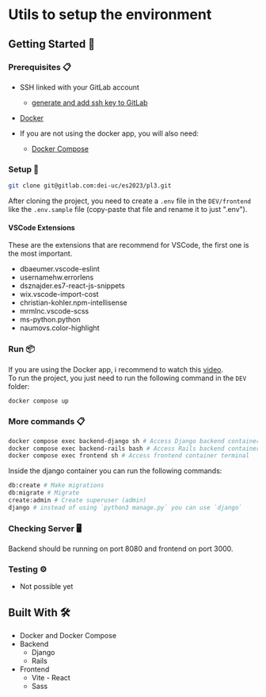# Utils to setup the environment

## Getting Started 🚀

### Prerequisites 📋
- SSH linked with your GitLab account
  - [generate and add ssh key to GitLab](https://docs.gitlab.com/ee/user/ssh.html#add-an-ssh-key-to-your-gitlab-account)

- [Docker](https://www.docker.com/products/docker-desktop/)

- If you are not using the docker app, you will also need:
  - [Docker Compose](https://docs.docker.com/compose/install/linux/#install-the-plugin-manually)

### Setup 🔧

```bash
git clone git@gitlab.com:dei-uc/es2023/pl3.git
```

After cloning the project, you need to create a `.env` file in the `DEV/frontend` like the `.env.sample` file (copy-paste that file and rename it to just ".env").

#### VSCode Extensions

These are the extensions that are recommend for VSCode, the first one is the most important.

- dbaeumer.vscode-eslint
- usernamehw.errorlens
- dsznajder.es7-react-js-snippets
- wix.vscode-import-cost
- christian-kohler.npm-intellisense
- mrmlnc.vscode-scss
- ms-python.python
- naumovs.color-highlight

### Run 📦
If you are using the Docker app, i recommend to watch this [video](https://youtu.be/gAkwW2tuIqE).\
To run the project, you just need to run the following command in the `DEV` folder:

```bash
docker compose up
```

### More commands 📋
```bash
docker compose exec backend-django sh # Access Django backend container terminal
docker compose exec backend-rails bash # Access Rails backend container terminal
docker compose exec frontend sh # Access frontend container terminal
```

Inside the django container you can run the following commands:
```bash
db:create # Make migrations
db:migrate # Migrate
create:admin # Create superuser (admin)
django # instead of using `python3 manage.py` you can use `django`
```

### Checking Server 🖥️
Backend should be running on port 8080 and frontend on port 3000.

### Testing ⚙️
- Not possible yet

## Built With 🛠️
- Docker and Docker Compose
- Backend
  - Django
  - Rails
- Frontend
  - Vite - React
  - Sass
